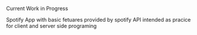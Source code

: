 Current Work in Progress

Spotify App with basic fetuares provided by spotify API 
intended as pracice for client and server side programing 
